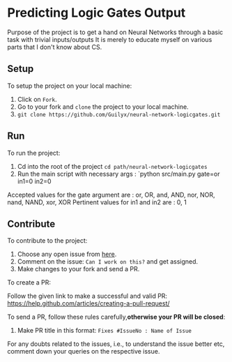 # Predicting Logic Gates Output

Purpose of the project is to get a hand on Neural Networks through a basic task with trivial inputs/outputs
It is merely to educate myself on various parts that I don't know about CS.

## Setup

To setup the project on your local machine:

1. Click on `Fork`.
2. Go to your fork and `clone` the project to your local machine.
3. `git clone https://github.com/Guilyx/neural-network-logicgates.git`

## Run

To run the project:
1. Cd into the root of the project `cd path/neural-network-logicgates`
2. Run the main script with necessary args : `python src/main.py gate=or in1=0 in2=0

Accepted values for the gate argument are : or, OR, and, AND, nor, NOR, nand, NAND, xor, XOR
Pertinent values for in1 and in2 are : 0, 1

## Contribute

To contribute to the project:

1. Choose any open issue from [here](https://github.com/Guilyx/neural-network-logicgates/issues). 
2. Comment on the issue: `Can I work on this?` and get assigned.
3. Make changes to your fork and send a PR.

To create a PR:

Follow the given link to make a successful and valid PR: https://help.github.com/articles/creating-a-pull-request/

To send a PR, follow these rules carefully,**otherwise your PR will be closed**:

1. Make PR title in this format: `Fixes #IssueNo : Name of Issue`

For any doubts related to the issues, i.e., to understand the issue better etc, comment down your queries on the respective issue.
